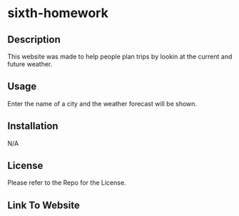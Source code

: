 # sixth-homework

## Description

This website was made to help people plan trips by lookin at the current and future weather.

## Usage

Enter the name of a city and the weather forecast will be shown.

## Installation

N/A

## License

Please refer to the Repo for the License.

## Link To Website

